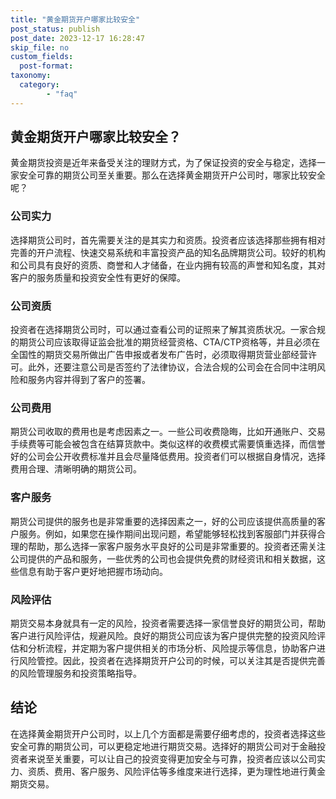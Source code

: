 ```yaml
---
title: "黄金期货开户哪家比较安全"
post_status: publish
post_date: 2023-12-17 16:28:47
skip_file: no
custom_fields: 
  post-format: 
taxonomy:
  category:
        - "faq"
---
```


## 黄金期货开户哪家比较安全？

黄金期货投资是近年来备受关注的理财方式，为了保证投资的安全与稳定，选择一家安全可靠的期货公司至关重要。那么在选择黄金期货开户公司时，哪家比较安全呢？

### 公司实力

选择期货公司时，首先需要关注的是其实力和资质。投资者应该选择那些拥有相对完善的开户流程、快速交易系统和丰富投资产品的知名品牌期货公司。较好的机构和公司具有良好的资质、商誉和人才储备，在业内拥有较高的声誉和知名度，其对客户的服务质量和投资安全性有更好的保障。

### 公司资质

投资者在选择期货公司时，可以通过查看公司的证照来了解其资质状况。一家合规的期货公司应该取得证监会批准的期货经营资格、CTA/CTP资格等，并且必须在全国性的期货交易所做出广告申报或者发布广告时，必须取得期货营业部经营许可。此外，还要注意公司是否签约了法律协议，合法合规的公司会在合同中注明风险和服务内容并得到了客户的签署。

### 公司费用

期货公司收取的费用也是考虑因素之一。一些公司收费隐晦，比如开通账户、交易手续费等可能会被包含在结算货款中。类似这样的收费模式需要慎重选择，而信誉好的公司会公开收费标准并且会尽量降低费用。投资者们可以根据自身情况，选择费用合理、清晰明确的期货公司。

### 客户服务

期货公司提供的服务也是非常重要的选择因素之一，好的公司应该提供高质量的客户服务。例如，如果您在操作期间出现问题，希望能够轻松找到客服部门并获得合理的帮助，那么选择一家客户服务水平良好的公司是非常重要的。投资者还需关注公司提供的产品和服务，一些优秀的公司也会提供免费的财经资讯和相关数据，这些信息有助于客户更好地把握市场动向。

### 风险评估

期货交易本身就具有一定的风险，投资者需要选择一家信誉良好的期货公司，帮助客户进行风险评估，规避风险。良好的期货公司应该为客户提供完整的投资风险评估和分析流程，并定期为客户提供相关的市场分析、风险提示等信息，协助客户进行风险管控。因此，投资者在选择期货开户公司的时候，可以关注其是否提供完善的风险管理服务和投资策略指导。

## 结论

在选择黄金期货开户公司时，以上几个方面都是需要仔细考虑的，投资者选择这些安全可靠的期货公司，可以更稳定地进行期货交易。选择好的期货公司对于金融投资者来说至关重要，可以让自己的投资变得更加安全与可靠，投资者应该以公司实力、资质、费用、客户服务、风险评估等多维度来进行选择，更为理性地进行黄金期货交易。
